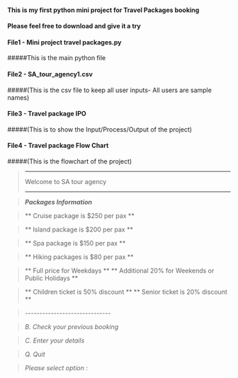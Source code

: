 
#### This is my first python mini project for Travel Packages booking
#### Please feel free to download and give it a try

#### File1 - Mini project travel packages.py
#####This is the main python file

#### File2 - SA_tour_agency1.csv
#####(This is the csv file to keep all user inputs- All users are sample names)
#### File3 - Travel package IPO 
#####(This is to show the Input/Process/Output of the project)
#### File4 - Travel package Flow Chart 
#####(This is the flowchart of the project)

  >   *************************
  >    Welcome to SA tour agency
  >   *************************


  >   ***Packages Information***

 >** Cruise package is $250 per pax **
 
 >** Island package is $200 per pax **
 
 >** Spa package is $150 per pax **
 
 >** Hiking packages is $80 per pax **

 >** Full price for Weekdays **
 >** Additional 20% for Weekends or Public Holidays **

 >** Children ticket is 50% discount **
 >** Senior ticket is 20% discount **

>*------------------------------*

>*B. Check your previous booking*

>*C. Enter your details*

>*Q. Quit*

>*Please select option :*
